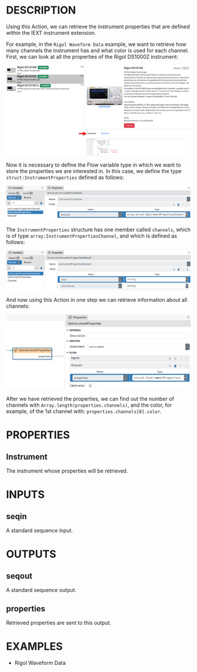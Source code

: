 # DESCRIPTION

Using this Action, we can retrieve the instrument properties that are defined within the IEXT instrument extension.

For example, in the `Rigol Waveform Data` example, we want to retrieve how many channels the instrument has and what color is used for each channel. First, we can look at all the properties of the Rigol DS1000Z instrument:

![Alt text](../images/get_instrument_properties_rigol_props.png)

Now it is necessary to define the Flow variable type in which we want to store the properties we are interested in. In this case, we define the type `struct:InstrumentProperties` defined as follows:

![Alt text](../images/get_instrument_properties_struct1.png)

The `InstrumentProperties` structure has one member called `channels`, which is of type `array:InstrumentPropertiesChannel`, and which is defined as follows:

![Alt text](../images/get_instrument_properties_struct2.png)

And now using this Action in one step we can retrieve information about all channels:

![Alt text](../images/get_instrument_properties.png)

After we have retrieved the properties, we can find out the number of channels with `Array.length(properties.channels)`, and the color, for example, of the 1st channel with: `properties.channels[0].color`.

# PROPERTIES

## Instrument

The instrument whose properties will be retrieved.

# INPUTS

## seqin

A standard sequence input.

# OUTPUTS

## seqout

A standard sequence output.

## properties

Retrieved properties are sent to this output.

# EXAMPLES

-   Rigol Waveform Data
